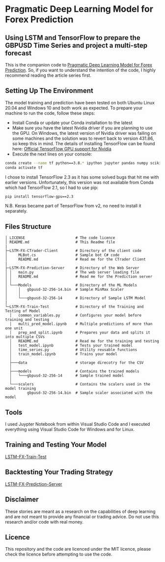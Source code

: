 # Pragmatic Deep Learning Model for Forex Prediction
## Using LSTM and TensorFlow to prepare the GBPUSD Time Series and project a multi-step forecast
This is the companion code to [Pragmatic Deep Learning Model for Forex Prediction](https://medium.com). So, if you want to understand the intention of the code, I highly recommend reading the article series first.
## Setting Up The Environment
The model training and prediction have been tested on both Ubuntu Linux 20.04 and Windows 10 and both work as expected.
To prepare your machine to run the code, follow these steps:
- Install Conda or update your Conda installation to the latest
- Make sure you have the latest Nvidia driver if you are planning to use the GPU. On Windows, the latest version of Nvidia driver was failing on some machines and the solution was to revert back to version 431.86, so keep this in mind. The details of installing TensorFlow can be found here: [Official TensorFlow GPU support for Nvidia](https://www.tensorflow.org/install/gpu)
- Execute the next lines on your console:
```bash
conda create --name tf python==3.8.* ipython jupyter pandas numpy scikit-learn matplotlib flask
conda activate tf
```
I chose to install TensorFlow 2.3 as it has some solved bugs that hit me with earlier versions. Unfortunately, this version was not available from Conda which had TensorFlow 2.1, so I had to use pip:
```bash
pip install tensorflow-gpu==2.3
```
N.B. Keras became part of TensorFlow from v2, no need to install it separately.
## Files Structure
```
│ LICENSE                       # The code licence 
│ README.md                     # This Readme file
|
├─LSTM-FX-CTrader-Client        # Directory of the client code
│     MLBot.cs                  # Sample bot C# code
│     README.md                 # Read me for the CTrader Client
|
├─LSTM-FX-Prediction-Server     # Directory of the Web Server
│ │   main.py                   # The web server loading file
│ │   README.md                 # Read me for the Prediction server
│ │
│ └───Models                    # Directory of the ML Models 
│     │   gbpusd-32-256-14.bin  # Sample MinMax Scaler
│     │
│     └───gbpusd-32-256-14      # Directory of Sample LSTM Model 
|
└─LSTM-FX-Train-Test            # Directory of the Training and Testing of Model
  │   common_variables.py       # Configures your model before training and testing
  │   multi_pred_model.ipynb    # Multiple predictions of more than one unit
  │   prep_and_split.ipynb      # Prepares your data and splits it into multiple CSVs
  │   README.md                 # Read me for the training and testing
  │   test_model.ipynb          # Tests your trained model
  │   time_series.py            # Utility reusable functions 
  │   train_model.ipynb         # Trains your model
  │
  ├───data                      # storage direcotry for the CSV
  │
  ├───models                    # Contains the trained models
  │   └───gbpusd-32-256-14      # Sample trained model
  │
  └───scalers                   # Contains the scalers used in the model training
          gbpusd-32-256-14.bin  # Sample scaler associated with the model
```
## Tools
I used Juypter Notebook from within Visual Studio Code and I executed everything using Visual Studio Code for Windows and for Linux.
## Training and Testing Your Model
[LSTM-FX-Train-Test](LSTM-FX-Train-Test/README.md)
## Backtesting Your Trading Strategy
[LSTM-FX-Prediction-Server](LSTM-FX-Prediction-Server/README.md)
## Disclaimer
These stories are meant as a research on the capabilities of deep learning and are not meant to provide any financial or trading advice. Do not use this research and/or code with real money.
## Licence
This repository and the code are licenced under the MIT licence, please check the licence before attempting to use the code.
